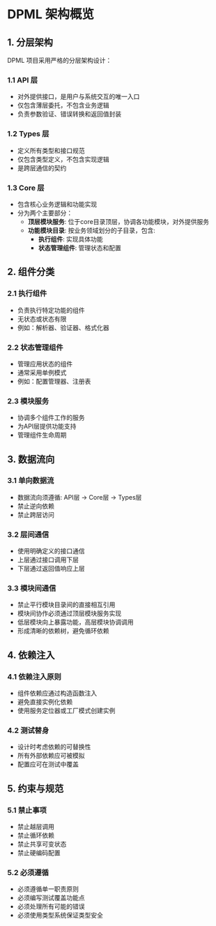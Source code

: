 # DPML 架构概览

## 1. 分层架构

DPML 项目采用严格的分层架构设计：

### 1.1 API 层
- 对外提供接口，是用户与系统交互的唯一入口
- 仅包含薄层委托，不包含业务逻辑
- 负责参数验证、错误转换和返回值封装

### 1.2 Types 层
- 定义所有类型和接口规范
- 仅包含类型定义，不包含实现逻辑
- 是跨层通信的契约

### 1.3 Core 层
- 包含核心业务逻辑和功能实现
- 分为两个主要部分：
  - **顶层模块服务**: 位于core目录顶层，协调各功能模块，对外提供服务
  - **功能模块目录**: 按业务领域划分的子目录，包含:
    - **执行组件**: 实现具体功能
    - **状态管理组件**: 管理状态和配置

## 2. 组件分类

### 2.1 执行组件
- 负责执行特定功能的组件
- 无状态或状态有限
- 例如：解析器、验证器、格式化器

### 2.2 状态管理组件
- 管理应用状态的组件
- 通常采用单例模式
- 例如：配置管理器、注册表

### 2.3 模块服务
- 协调多个组件工作的服务
- 为API层提供功能支持
- 管理组件生命周期

## 3. 数据流向

### 3.1 单向数据流
- 数据流向须遵循: API层 → Core层 → Types层
- 禁止逆向依赖
- 禁止跨层访问

### 3.2 层间通信
- 使用明确定义的接口通信
- 上层通过接口调用下层
- 下层通过返回值响应上层

### 3.3 模块间通信
- 禁止平行模块目录间的直接相互引用
- 模块间协作必须通过顶层模块服务实现
- 低层模块向上暴露功能，高层模块协调调用
- 形成清晰的依赖树，避免循环依赖

## 4. 依赖注入

### 4.1 依赖注入原则
- 组件依赖应通过构造函数注入
- 避免直接实例化依赖
- 使用服务定位器或工厂模式创建实例

### 4.2 测试替身
- 设计时考虑依赖的可替换性
- 所有外部依赖应可被模拟
- 配置应可在测试中覆盖

## 5. 约束与规范

### 5.1 禁止事项
- 禁止越层调用
- 禁止循环依赖
- 禁止共享可变状态
- 禁止硬编码配置

### 5.2 必须遵循
- 必须遵循单一职责原则
- 必须编写测试覆盖功能点
- 必须处理所有可能的错误
- 必须使用类型系统保证类型安全 